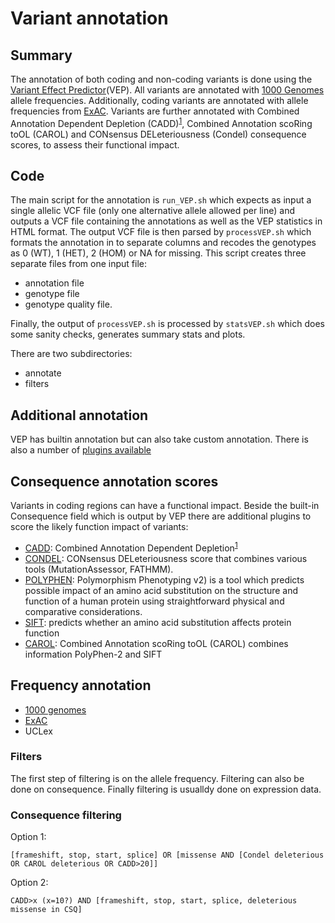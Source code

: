# Variant annotation


## Summary
The annotation of both coding and non-coding variants is done using the [Variant Effect Predictor](http://www.ensembl.org/info/docs/tools/vep/index.html)(VEP).
All variants are annotated with [1000 Genomes](www.1000genomes.org) allele frequencies.
Additionally, coding variants are annotated with allele frequencies from [ExAC](http://exac.broadinstitute.org/).
Variants are further annotated with Combined Annotation Dependent Depletion (CADD)<sup>[1][CADD]</sup>, Combined Annotation scoRing toOL (CAROL) and CONsensus DELeteriousness (Condel) consequence scores, to assess their functional impact.

## Code

The main script for the annotation is ```run_VEP.sh``` which expects as input a single allelic VCF file (only one alternative allele allowed per line) and outputs a VCF file containing the annotations as well as the VEP statistics in HTML format.
The output VCF file is then parsed by ```processVEP.sh``` which formats the annotation in to separate columns and recodes the genotypes as 0 (WT), 1 (HET), 2 (HOM) or NA for missing.  This script creates three separate files from one input file:
*  annotation file
*  genotype file
*  genotype quality file.

Finally, the output of ```processVEP.sh``` is processed by ```statsVEP.sh``` which does some sanity checks, generates summary stats and plots.

There are two subdirectories:

* annotate
* filters

## Additional annotation

VEP has builtin annotation but can also take custom annotation.
There is also a number of [plugins available](https://github.com/ensembl-variation/VEP_plugins)

## Consequence annotation scores

Variants in coding regions can have a functional impact.
Beside the built-in Consequence field which is output by VEP there are additional plugins to score the likely function impact of variants:
* [CADD](http://cadd.gs.washington.edu/): Combined Annotation Dependent Depletion<sup>[1][CADD]</sup> 
* [CONDEL](http://bg.upf.edu/fannsdb/): CONsensus DELeteriousness score that combines various tools (MutationAssessor, FATHMM).
* [POLYPHEN](http://genetics.bwh.harvard.edu/pph2/): Polymorphism Phenotyping v2) is a tool which predicts possible impact of an amino acid substitution on the structure and function of a human protein using straightforward physical and comparative considerations.
* [SIFT](http://sift.jcvi.org/): predicts whether an amino acid substitution affects protein function
* [CAROL](https://www.sanger.ac.uk/resources/software/carol/): Combined Annotation scoRing toOL (CAROL) combines information PolyPhen-2 and SIFT

[CADD]: http://www.nature.com/ng/journal/v46/n3/full/ng.2892.html  "Kircher M, Witten DM, Jain P, O'Roak BJ, Cooper GM, Shendure J. A general framework for estimating the relative pathogenicity of human genetic variants. Nat Genet. 2014 Feb 2."

## Frequency annotation

* [1000 genomes](http://www.1000genomes.org/)
* [ExAC](http://exac.broadinstitute.org/)
* UCLex

### Filters

The first step of filtering is on the allele frequency.
Filtering can also be done on consequence.
Finally filtering is usualldy done on expression data.

### Consequence filtering

Option 1:
```
[frameshift, stop, start, splice] OR [missense AND [Condel deleterious OR CAROL deleterious OR CADD>20]]
```

Option 2:
```
CADD>x (x=10?) AND [frameshift, stop, start, splice, deleterious missense in CSQ]
```



